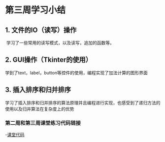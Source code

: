 # 第三周学习小结



## 1. 文件的IO（读写）操作

​	学习了一些常用的读写模式，以及读写，追加的函数等。

## 2. GUI操作（Tkinter的使用）

​	学到了text，label，button等控件的使用，编程实现了加法计算的图形界面

## 3. 插入排序和归并排序

​	学习了插入排序和归并排序的算法原理并且编程进行实现，也感受到了递归方法的使用以及归并算法在复杂度上的优势



### 第二周和第三周课堂练习代码链接

-[课堂代码](https://github.com/Brickzhuantou/BDMI_learn/blob/main/practice_in_class/practice2-3.ipynb)

